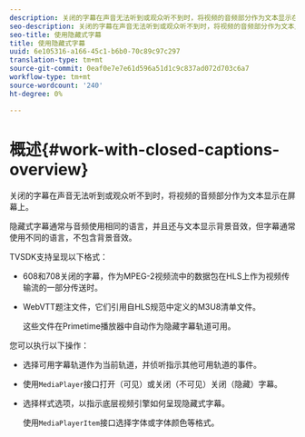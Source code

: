 ```yaml
---
description: 关闭的字幕在声音无法听到或观众听不到时，将视频的音频部分作为文本显示在屏幕上。
seo-description: 关闭的字幕在声音无法听到或观众听不到时，将视频的音频部分作为文本显示在屏幕上。
seo-title: 使用隐藏式字幕
title: 使用隐藏式字幕
uuid: 6e105316-a166-45c1-b6b0-70c89c97c297
translation-type: tm+mt
source-git-commit: 0eaf0e7e7e61d596a51d1c9c837ad072d703c6a7
workflow-type: tm+mt
source-wordcount: '240'
ht-degree: 0%

---
```



# 概述{#work-with-closed-captions-overview}

关闭的字幕在声音无法听到或观众听不到时，将视频的音频部分作为文本显示在屏幕上。

隐藏式字幕通常与音频使用相同的语言，并且还与文本显示背景音效，但字幕通常使用不同的语言，不包含背景音效。

TVSDK支持呈现以下格式：

* 608和708关闭的字幕，作为MPEG-2视频流中的数据包在HLS上作为视频传输流的一部分传送时。
* WebVTT题注文件，它们引用自HLS规范中定义的M3U8清单文件。

   这些文件在Primetime播放器中自动作为隐藏字幕轨道可用。

您可以执行以下操作：

* 选择可用字幕轨道作为当前轨道，并侦听指示其他可用轨道的事件。
* 使用`MediaPlayer`接口打开（可见）或关闭（不可见）关闭（隐藏）字幕。
* 选择样式选项，以指示底层视频引擎如何呈现隐藏式字幕。

   使用`MediaPlayerItem`接口选择字体或字体颜色等格式。

